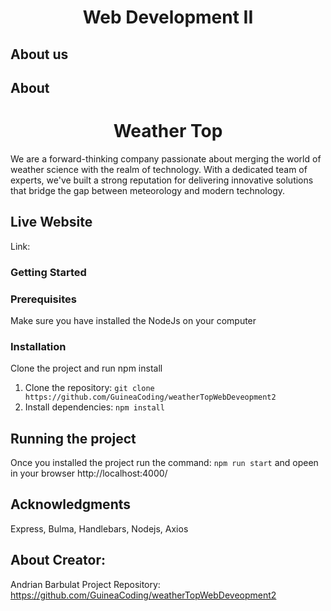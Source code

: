<h1 align="center">Web Development II</h1>
 
## About us
<div class="container">
    <h2>About</h2>
    <h1 align="center">Weather Top</h1>
    <p>We are a forward-thinking company passionate about merging the world of weather science with the realm of technology. With a dedicated team of experts, we've built a strong reputation for delivering innovative solutions that bridge the gap between meteorology and modern technology.
    <p>
    </div>

## Live Website
Link: 

### Getting Started
<h3>Prerequisites</h3>
<p>Make sure you have installed the NodeJs on your computer</p>

<h3>Installation</h3>
    <p>Clone the project and run npm install</p>
    <ol>
        <li>Clone the repository: <code>git clone https://github.com/GuineaCoding/weatherTopWebDeveopment2</code></li>
        <li>Install dependencies: <code>npm install</code></li>
    </ol>

<h2>Running the project</h2>
<p>Once you installed the project run the command: <code>npm run start</code> and opeen in your browser http://localhost:4000/</p>

<h2>Acknowledgments</h2>
<p>Express, Bulma, Handlebars, Nodejs, Axios</p>
  
## About Creator:
Andrian Barbulat
Project Repository: https://github.com/GuineaCoding/weatherTopWebDeveopment2